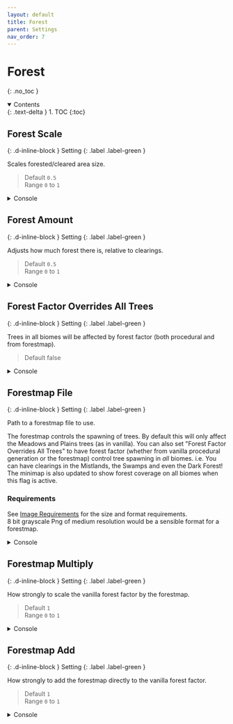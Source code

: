 ```yaml
---
layout: default
title: Forest
parent: Settings
nav_order: 7
---
```


# Forest
{: .no_toc }

<details open markdown="block">
  <summary>
  Contents
  </summary>
  {: .text-delta }
1. TOC
{:toc}
</details>

## Forest Scale
{: .d-inline-block }
Setting
{: .label .label-green }

Scales forested/cleared area size.
> Default `0.5`  
> Range `0` to `1`

<details class="console" markdown="block">
<summary>
Console
</summary>
Command: `bc param fo sc`
<img src="../images/console/bc-param-fo-sc.gif" />
</details>

## Forest Amount
{: .d-inline-block }
Setting
{: .label .label-green }

Adjusts how much forest there is, relative to clearings.
> Default `0.5`  
> Range `0` to `1`

<details class="console" markdown="block">
<summary>
Console
</summary>
Command: `bc param fo am`
<img src="../images/console/bc-param-fo-am.gif" />
</details>

## Forest Factor Overrides All Trees
{: .d-inline-block }
Setting
{: .label .label-green }

Trees in all biomes will be affected by forest factor (both procedural and from forestmap).  
> Default false  

<details class="console" markdown="block">
<summary>
Console
</summary>
Command: `bc param fo ffo`
<img src="../images/console/bc-param-fo-ffo.gif" />
</details>

## Forestmap File
{: .d-inline-block }
Setting
{: .label .label-green }

Path to a forestmap file to use.

The forestmap controls the spawning of trees. By default this will only affect the Meadows and Plains trees (as in vanilla). You can also set "Forest Factor Overrides All Trees" to have forest factor (whether from vanilla procedural generation or the forestmap) control tree spawning in *all* biomes. i.e. You can have clearings in the Mistlands, the Swamps and even the Dark Forest! The minimap is also updated to show forest coverage on all biomes when this flag is active.

### Requirements
See [Image Requirements](../image-requirements.html) for the size and format requirements.  
8 bit grayscale Png of medium resolution would be a sensible format for a forestmap.  

<details class="console" markdown="block">
<summary>
Console
</summary>
Command: `bc param fo fn`
<br>
<img src="../images/console/bc-param-fo-fn.gif" />
<br>
<img src="../images/maps/black-white.png" width="200" />
</details>

## Forestmap Multiply
{: .d-inline-block }
Setting
{: .label .label-green }

How strongly to scale the vanilla forest factor by the forestmap.
> Default `1`  
> Range `0` to `1`

<details class="console" markdown="block">
<summary>
Console
</summary>
Command: `bc param fo mu`
<img src="../images/console/bc-param-fo-mu.gif" />
</details>

## Forestmap Add
{: .d-inline-block }
Setting
{: .label .label-green }

How strongly to add the forestmap directly to the vanilla forest factor.
> Default `1`  
> Range `0` to `1`

<details class="console" markdown="block">
<summary>
Console
</summary>
Command: `bc param fo ad`
<img src="../images/console/bc-param-fo-ad.gif" />
</details>
